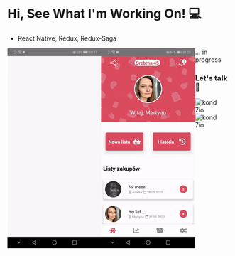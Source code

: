 # Hi, See What I'm Working On! :computer:
* React Native, Redux, Redux-Saga

<img align="left" src="https://github.com/kond7io/kond7io/blob/master/gif1.gif?raw=true">
<img  align='left' src="https://github.com/kond7io/kond7io/blob/master/gif2.gif?raw=true"> ... in progress

### Let's talk 💬
[<img align="left" alt="kond7io" width="50px" src="https://lh3.googleusercontent.com/fqYJHtyzZzA4vacRzeJoB93QNvA5-mvR-8UB5oVLxdYDSTpfLp_KgYD4IqVGJUgFEJo" />][linkedin]
[<img align="left" alt="kond7io" width="50px" src="https://cdn1.iconfinder.com/data/icons/logotypes/32/square-facebook-512.png" />][facebook]
<br />
<br />

[linkedin]: https://www.linkedin.com/in/konrad-walentek/
[facebook]: https://www.facebook.com/konrad.walentek

